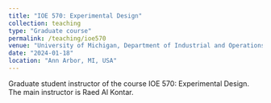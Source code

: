```yaml
---
title: "IOE 570: Experimental Design"
collection: teaching
type: "Graduate course"
permalink: /teaching/ioe570
venue: "University of Michigan, Department of Industrial and Operations Engineering"
date: "2024-01-18"
location: "Ann Arbor, MI, USA"
---
```


Graduate student instructor of the course IOE 570: Experimental Design. The main instructor is Raed Al Kontar.

